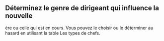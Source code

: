 ## Déterminez le genre de dirigeant qui influence la nouvelle

ère ou celle qui est en cours. Vous pouvez le choisir ou le
déterminer au hasard en utilisant la table Les types de chefs.
